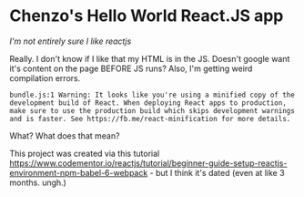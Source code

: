 # Chenzo's Hello World React.JS app

*I'm not entirely sure I like reactjs*


Really. I don't know if I like that my HTML is in the JS. Doesn't google want it's content on the page BEFORE JS runs? Also, I'm getting weird compilation errors. 

```bundle.js:1 Warning: It looks like you're using a minified copy of the development build of React. When deploying React apps to production, make sure to use the production build which skips development warnings and is faster. See https://fb.me/react-minification for more details.```

What? What does that mean? 

This project was created via this tutorial https://www.codementor.io/reactjs/tutorial/beginner-guide-setup-reactjs-environment-npm-babel-6-webpack - but I think it's dated (even at like 3 months. ungh.)